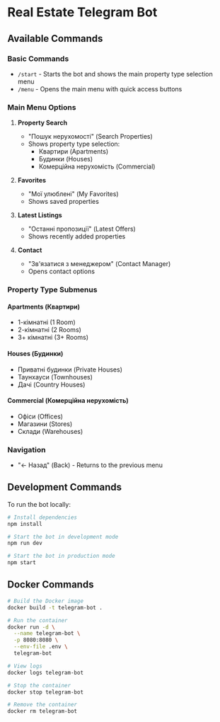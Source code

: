 # Real Estate Telegram Bot

## Available Commands

### Basic Commands
- `/start` - Starts the bot and shows the main property type selection menu
- `/menu` - Opens the main menu with quick access buttons

### Main Menu Options
1. **Property Search**
    - "Пошук нерухомості" (Search Properties)
    - Shows property type selection:
        - Квартири (Apartments)
        - Будинки (Houses)
        - Комерційна нерухомість (Commercial)

2. **Favorites**
    - "Мої улюблені" (My Favorites)
    - Shows saved properties

3. **Latest Listings**
    - "Останні пропозиції" (Latest Offers)
    - Shows recently added properties

4. **Contact**
    - "Зв'язатися з менеджером" (Contact Manager)
    - Opens contact options

### Property Type Submenus

#### Apartments (Квартири)
- 1-кімнатні (1 Room)
- 2-кімнатні (2 Rooms)
- 3+ кімнатні (3+ Rooms)

#### Houses (Будинки)
- Приватні будинки (Private Houses)
- Таунхауси (Townhouses)
- Дачі (Country Houses)

#### Commercial (Комерційна нерухомість)
- Офіси (Offices)
- Магазини (Stores)
- Склади (Warehouses)

### Navigation
- "← Назад" (Back) - Returns to the previous menu

## Development Commands

To run the bot locally:
```bash
# Install dependencies
npm install

# Start the bot in development mode
npm run dev

# Start the bot in production mode
npm start
```

## Docker Commands

```bash
# Build the Docker image
docker build -t telegram-bot .

# Run the container
docker run -d \
  --name telegram-bot \
  -p 8080:8080 \
  --env-file .env \
  telegram-bot

# View logs
docker logs telegram-bot

# Stop the container
docker stop telegram-bot

# Remove the container
docker rm telegram-bot
```